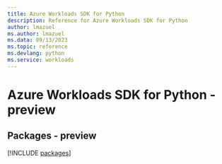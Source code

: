 ```yaml
---
title: Azure Workloads SDK for Python
description: Reference for Azure Workloads SDK for Python
author: lmazuel
ms.author: lmazuel
ms.data: 09/13/2023
ms.topic: reference
ms.devlang: python
ms.service: workloads
---
```

# Azure Workloads SDK for Python - preview
## Packages - preview
[!INCLUDE [packages](workloads-index.md)]